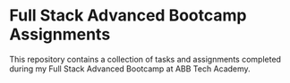 # Full Stack Advanced Bootcamp Assignments

This repository contains a collection of tasks and assignments completed during my Full Stack Advanced Bootcamp at ABB Tech Academy.